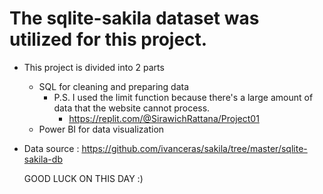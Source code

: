 # The sqlite-sakila dataset was utilized for this project.
- This project is divided into 2 parts
  - SQL for cleaning and preparing data
    - P.S. I used the limit function because there's a large amount of data that the website cannot process.
      - https://replit.com/@SirawichRattana/Project01
  - Power BI for data visualization
 

- Data source : https://github.com/ivanceras/sakila/tree/master/sqlite-sakila-db

  GOOD LUCK ON THIS DAY :)
